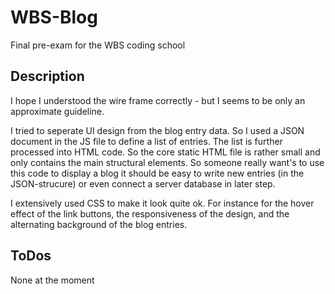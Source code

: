 # WBS-Blog
Final pre-exam for the WBS coding school

## Description
<p>I hope I understood the wire frame correctly - but I seems to be only an approximate guideline.</p>
<p>I tried to seperate UI design from the blog entry data. So I used a JSON document in the JS file to define a list of entries. The list is further processed into HTML code. So the core static HTML file is rather small and only contains the main structural elements. So someone really want's to use this code to display a blog it should be easy to write new entries (in the JSON-strucure) or even connect a server database in later step.</p>
<p>I extensively used CSS to make it look quite ok. For instance for the hover effect of the link buttons, the responsiveness of the design, and the alternating background of the blog entries.</p>


## ToDos
None at the moment